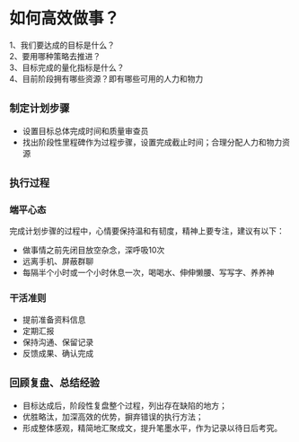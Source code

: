 # 如何高效做事？

1、我们要达成的目标是什么？<br/>
2、要用哪种策略去推进？<br/>
3、目标完成的量化指标是什么？<br/>
4、目前阶段拥有哪些资源？即有哪些可用的人力和物力


## `制定计划步骤`
* 设置目标总体完成时间和质量审查员
* 找出阶段性里程碑作为过程步骤，设置完成截止时间；合理分配人力和物力资源


## `执行过程`

### 端平心态
完成计划步骤的过程中，心情要保持温和有韧度，精神上要专注，建议有以下：
* 做事情之前先闭目放空杂念，深呼吸10次
* 远离手机、屏蔽群聊
* 每隔半个小时或一个小时休息一次，喝喝水、伸伸懒腰、写写字、养养神

### 干活准则
- 提前准备资料信息
- 定期汇报
- 保持沟通、保留记录
- 反馈成果、确认完成


## `回顾复盘、总结经验`
- 目标达成后，阶段性复盘整个过程，列出存在缺陷的地方；
- 优胜略汰，加深高效的优势，摒弃错误的执行方法；
- 形成整体感观，精简地汇聚成文，提升笔墨水平，作为记录以待日后考究。